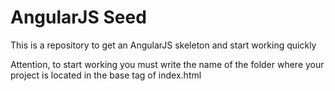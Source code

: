# AngularJS Seed
This is a repository to get an AngularJS skeleton and start working quickly

Attention, to start working you must write the name of the folder where your project is located in the base tag of index.html
